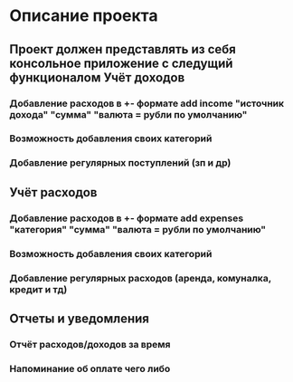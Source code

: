 Описание проекта
================
Проект должен представлять из себя консольное приложение с следущий функционалом
Учёт доходов
------------
### Добавление расходов в +- формате add income "источник дохода" "сумма" "валюта = рубли по умолчанию"
### Возможность добавления своих категорий
### Добавление регулярных поступлений (зп и др)
Учёт расходов
-------------
### Добавление расходов в +- формате add expenses "категория" "сумма" "валюта = рубли по умолчанию"
### Возможность добавления своих категорий
### Добавление регулярных расходов (аренда, комуналка, кредит и тд)
Отчеты и уведомления
------
### Отчёт расходов/доходов за время
### Напоминание об оплате чего либо